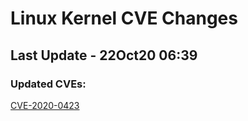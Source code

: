 
# **Linux Kernel CVE Changes**

## Last Update - 22Oct20 06:39

### **Updated CVEs:**

[CVE-2020-0423](cves/CVE-2020-0423)  
